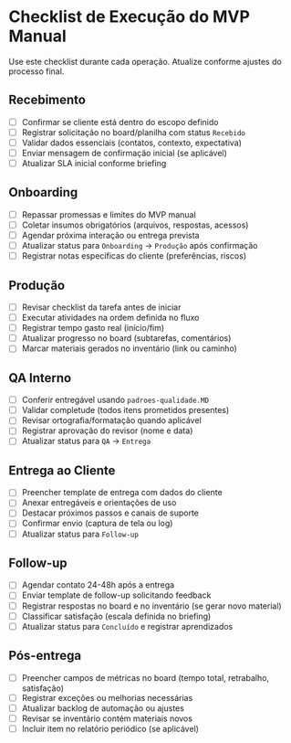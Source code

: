 # Checklist de Execução do MVP Manual

Use este checklist durante cada operação. Atualize conforme ajustes do processo final.

## Recebimento

- [ ] Confirmar se cliente está dentro do escopo definido
- [ ] Registrar solicitação no board/planilha com status `Recebido`
- [ ] Validar dados essenciais (contatos, contexto, expectativa)
- [ ] Enviar mensagem de confirmação inicial (se aplicável)
- [ ] Atualizar SLA inicial conforme briefing

## Onboarding

- [ ] Repassar promessas e limites do MVP manual
- [ ] Coletar insumos obrigatórios (arquivos, respostas, acessos)
- [ ] Agendar próxima interação ou entrega prevista
- [ ] Atualizar status para `Onboarding` → `Produção` após confirmação
- [ ] Registrar notas específicas do cliente (preferências, riscos)

## Produção

- [ ] Revisar checklist da tarefa antes de iniciar
- [ ] Executar atividades na ordem definida no fluxo
- [ ] Registrar tempo gasto real (início/fim)
- [ ] Atualizar progresso no board (subtarefas, comentários)
- [ ] Marcar materiais gerados no inventário (link ou caminho)

## QA Interno

- [ ] Conferir entregável usando `padroes-qualidade.MD`
- [ ] Validar completude (todos itens prometidos presentes)
- [ ] Revisar ortografia/formatação quando aplicável
- [ ] Registrar aprovação do revisor (nome e data)
- [ ] Atualizar status para `QA` → `Entrega`

## Entrega ao Cliente

- [ ] Preencher template de entrega com dados do cliente
- [ ] Anexar entregáveis e orientações de uso
- [ ] Destacar próximos passos e canais de suporte
- [ ] Confirmar envio (captura de tela ou log)
- [ ] Atualizar status para `Follow-up`

## Follow-up

- [ ] Agendar contato 24-48h após a entrega
- [ ] Enviar template de follow-up solicitando feedback
- [ ] Registrar respostas no board e no inventário (se gerar novo material)
- [ ] Classificar satisfação (escala definida no briefing)
- [ ] Atualizar status para `Concluído` e registrar aprendizados

## Pós-entrega

- [ ] Preencher campos de métricas no board (tempo total, retrabalho, satisfação)
- [ ] Registrar exceções ou melhorias necessárias
- [ ] Atualizar backlog de automação ou ajustes
- [ ] Revisar se inventário contém materiais novos
- [ ] Incluir item no relatório periódico (se aplicável)
